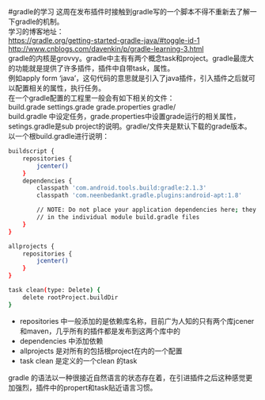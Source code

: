 #gradle的学习
这周在发布插件时接触到gradle写的一个脚本不得不重新去了解一下gradle的机制。<br>
学习的博客地址：<br>
https://gradle.org/getting-started-gradle-java/#toggle-id-1<br>
http://www.cnblogs.com/davenkin/p/gradle-learning-3.html<br>
gradle的内核是grovvy。gradle中主有有两个概念task和project。gradle最庞大的功能就是提供了许多插件，插件中自带task，属性。<br>
例如apply form ‘java’，这句代码的意思就是引入了java插件，引入插件之后就可以配置相关的属性，执行任务。<br>
在一个gradle配置的工程里一般会有如下相关的文件：<br>
build.grade settings.grade grade.properties gradle/ <br>
build.gradle 中设定任务，grade.properties中设置grade运行的相关属性，setings.gradle是sub project的说明。gradle/文件夹是默认下载的grade版本。<br>
以一个根build.gradle进行说明：<br>
```bash
buildscript {
    repositories {
        jcenter()
    }
    dependencies {
        classpath 'com.android.tools.build:gradle:2.1.3'
        classpath 'com.neenbedankt.gradle.plugins:android-apt:1.8'

        // NOTE: Do not place your application dependencies here; they belong
        // in the individual module build.gradle files
    }
}

allprojects {
    repositories {
        jcenter()
    }
}

task clean(type: Delete) {
    delete rootProject.buildDir
}
```
* repositories 中一般添加的是依赖库名称，目前广为人知的只有两个库jcener和maven，几乎所有的插件都是发布到这两个库中的
* dependencies 中添加依赖
* allprojects 是对所有的包括根project在内的一个配置
* task clean 是定义的一个clean 的task

gradle 的语法以一种很接近自然语言的状态存在着，在引进插件之后这种感觉更加强烈，插件中的propert和task贴近语言习惯。
